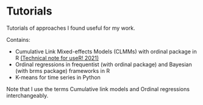 # Tutorials
Tutorials of approaches I found useful for my work.

Contains:
- Cumulative Link Mixed-effects Models (CLMMs) with ordinal package in R [(Technical note for useR! 2021)](https://user2021.r-project.org/participation/technical_notes/t186/technote/)
- Ordinal regressions in frequentist (with ordinal package) and Bayesian (with brms package) frameworks in R
- K-means for time series in Python

Note that I use the terms Cumulative link models and Ordinal regressions interchangeably.
